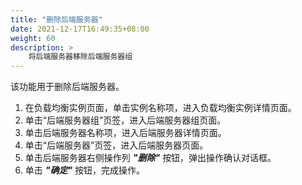 ```yaml
---
title: "删除后端服务器"
date: 2021-12-17T16:49:35+08:00
weight: 60
description: >
    将后端服务器移除后端服务器组
---
```


该功能用于删除后端服务器。

1. 在负载均衡实例页面，单击实例名称项，进入负载均衡实例详情页面。
2. 单击“后端服务器组”页签，进入后端服务器组页面。
3. 单击后端服务器名称项，进入后端服务器详情页面。
4. 单击“后端服务器”页签，进入后端服务器页面。
5. 单击后端服务器右侧操作列 **_"删除"_** 按钮，弹出操作确认对话框。
6. 单击 **_"确定"_** 按钮，完成操作。